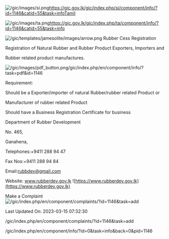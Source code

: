 <!-- Source: https://gic.gov.lk/gic/index.php/en/component/info/?id=1146&catid=55&task=info -->

![/gic/images/si.png](/gic/images/si.png)https://gic.gov.lk/gic/index.php/si/component/info/?id=1146&catid=55&task=infoTamil

![/gic/images/ta.png](/gic/images/ta.png)https://gic.gov.lk/gic/index.php/ta/component/info/?id=1146&catid=55&task=info

![/gic/templates/jamesolite/images/arrow.png](/gic/templates/jamesolite/images/arrow.png) Rubber Cess Registration

Registration of Natural Rubber and Rubber Product Exporters, Importers and

Rubber related product manufactures.

![/gic/images/pdf_button.png](/gic/images/pdf_button.png)/gic/index.php/en/component/info/?task=pdf&id=1146

Requirement:

Should be a Exporter/importer of natural Rubber/rubber related Product or

Manufacturer of rubber related Product

Should have a Business Registration Certificate for business

Department of Rubber Development

No. 465,

Ganahena,

Telephones:+9411 288 94 47

Fax Nos:+9411 288 94 84

Email:rubbdev@gmail.com

Website: www.rubberdev.gov.lk ![https://www.rubberdev.gov.lk](https://www.rubberdev.gov.lk)

Make a Complaint ![/gic/index.php/en/component/complaints/?id=1146&task=add](/gic/index.php/en/component/complaints/?id=1146&task=add)

Last Updated On: 2023-03-15 07:32:30

/gic/index.php/en/component/complaints/?id=1146&task=add

/gic/index.php/en/component/info/?id=0&task=info&back=0&pid=1146